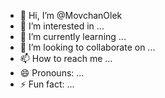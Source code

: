 - 👋 Hi, I’m @MovchanOlek
- 👀 I’m interested in ...
- 🌱 I’m currently learning ...
- 💞️ I’m looking to collaborate on ...
- 📫 How to reach me ...
- 😄 Pronouns: ...
- ⚡ Fun fact: ...

<!---
MovchanOlek/MovchanOlek is a ✨ special ✨ repository because its `README.md` (this file) appears on your GitHub profile.
You can click the Preview link to take a look at your changes.
--->
